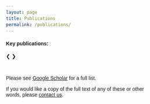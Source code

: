 ```yaml
---
layout: page
title: Publications
permalink: /publications/
---
```


<head>
<meta name="viewport" content="width=device-width, initial-scale=1">
<style>
* {box-sizing: border-box}
body {font-family: Verdana, sans-serif; margin:0}
.mySlides {display: none}
img {vertical-align: middle;}

/* Slideshow container */
.slideshow-container {
  max-width: 1000px;
  position: relative;
  margin: auto;
}

/* Next & previous buttons */
.prev, .next {
  cursor: pointer;
  position: absolute;
  top: 50%;
  width: auto;
  padding: 16px;
  margin-top: -22px;
  color: black;
  font-weight: bold;
  font-size: 18px;
  transition: 0.6s ease;
  border-radius: 0 3px 3px 0;
  user-select: none;
}

/* Position the "next button" to the right */
.next {
  right: 0;
  border-radius: 3px 0 0 3px;
}

/* On hover, add a black background color with a little bit see-through */
.prev:hover, .next:hover {
  background-color: rgba(0,0,0,0.8);
}

/* Caption text */
.text {
  color: black; /*#f2f2f2;*/
  font-size: 18px;
  padding: 8px 12px;
  position: absolute;
  bottom: 8px;
  width: 100%;
  text-align: center;
}

/* Number text (1/3 etc) */
.numbertext {
  color: black; /*#f2f2f2;*/
  font-size: 12px;
  padding: 8px 12px;
  position: absolute;
  top: 0;
}

/* The dots/bullets/indicators */
.dot {
  cursor: pointer;
  height: 15px;
  width: 15px;
  margin: 0 2px;
  background-color: #bbb;
  border-radius: 50%;
  display: inline-block;
  transition: background-color 0.6s ease;
}

.active, .dot:hover {
  background-color: #717171;
}

/* Fading animation */
.fade {
  animation-name: fade;
  animation-duration: 1.5s;
}

@keyframes fade {
  from {opacity: .4} 
  to {opacity: 1}
}

/* On smaller screens, decrease text size */
@media only screen and (max-width: 300px) {
  .prev, .next,.text {font-size: 11px}
}
</style>
</head>


<body>

<h4><b>Key publications:</b></h4>

<div class="slideshow-container">

<div class="mySlides fade">
  <div class="numbertext">1 / 7</div>
  <img src="/assets/images/research/papers-pseudomonas.png" style="width:100%">
  <div class="text"><a href="https://academic.oup.com/mbe/article-abstract/38/9/3697/6272232" style="color:#191919;"><b>FJ Whelan</b>, RJ Hall, JO McInerney. <u>Evidence for selection in a prokaryote pangenome.</u> (2021). Molecular Biology & Evolution, msab139.</a></div>
</div>

<div class="mySlides fade">
  <div class="numbertext">2 / 7</div>
  <img src="/assets/images/research/papers-coinfinder.png" style="width:100%">
  <div class="text"><a href="https://www.ncbi.nlm.nih.gov/pmc/articles/PMC7200068/" style="color:#191919;"><b>FJ Whelan</b>, M Rusilowicz, JO McInerney. <u>Coinfinder: detecting significant associations and dissociations in pangenomes.</u> (2020). Microbial Genomics 6 (3).</a></div>
</div>

<div class="mySlides fade">
  <div class="numbertext">3 / 7</div>
  <img src="/assets/images/research/papers-cemg.png" style="width:100%">
  <div class="text"><a href="https://www.nature.com/articles/s41564-019-0643-y" style="color:#191919;"><b>FJ Whelan</b>, B Waddell, SA Syed, S Shekarriz, HR Rabin, MD Parkins, MG Surette. <u>Culture-enriched metagenomic sequencing enables in-depth profiling of the cystic fibrosis lung microbiota.</u> (2020). Nature Microbiology 5 (2), 379-390.</a></div>
</div>

<div class="mySlides fade">
  <div class="numbertext">4 / 7</div>
  <img src="/assets/images/research/papers-longCF.png" style="width:100%">
  <div class="text"><a href="https://journals.plos.org/plosone/article?id=10.1371/journal.pone.0172811" style="color:#191919;"><b>FJ Whelan</b>, AA Heirali, L Rossi, HR Rabin, MD Parkins, MG Surette. <u>Longitudinal sampling of the lung microbiota in individuals with cystic fibrosis.</u> PloS one 12 (3), e0172811.</a></div>
</div>

<div class="mySlides fade">
  <div class="numbertext">5 / 7</div>
  <img src="/assets/images/research/papers-opinionCF.png" style="width:100%">
  <div class="text"><a href="https://www.atsjournals.org/doi/abs/10.1513/AnnalsATS.201506-353AW" style="color:#191919;"><b>FJ Whelan</b>, MG Surette. <u>Clinical Insights into Pulmonary Exacerbations in Cystic Fibrosis from the Microbiome. What Are We Missing?</u> Annals of the American Thoracic Society 12 (Supplement 2), S207-S211.</a></div>
</div>

<div class="mySlides fade">
  <div class="numbertext">6 / 7</div>
  <img src="/assets/images/research/papers-elderly.png" style="width:100%">
  <div class="text"><a href="https://www.atsjournals.org/doi/abs/10.1513/annalsats.201310-351oc" style="color:#191919;"><b>FJ Whelan</b>, CP Verschoor, JC Stearns, L Rossi, K Luinstra, M Loeb, M Smieja, J Johnstone, MG Surette, DME Bowdish. <u>The Loss of Topography in the Microbial Communities of the Upper Respiratory Tract in the Elderly.</u> Annals of the American Thoracic Society 11 (4), 513-521.</a></div>
</div>

<div class="mySlides fade">
  <div class="numbertext">7 / 7</div>
  <img src="/assets/images/research/papers-cASRs.png" style="width:100%">
  <div class="text"><a href="https://link.springer.com/article/10.1186/1471-2148-12-227" style="color:#191919;"><b>FJ Whelan</b>, CJ Meehan, GB Golding, BJ McConkey, DME Bowdish. <u>The evolution of the class A scavenger receptors</u>. BMC evolutionary biology 12 (1), 1-11.</a></div>
</div>

<a class="prev" onclick="plusSlides(-1)">❮</a>
<a class="next" onclick="plusSlides(1)">❯</a>

</div>
<br>

<div style="text-align:center">
  <span class="dot" onclick="currentSlide(1)"></span> 
  <span class="dot" onclick="currentSlide(2)"></span> 
  <span class="dot" onclick="currentSlide(3)"></span> 
  <span class="dot" onclick="currentSlide(4)"></span>
  <span class="dot" onclick="currentSlide(5)"></span>
  <span class="dot" onclick="currentSlide(6)"></span>
  <span class="dot" onclick="currentSlide(7)"></span>
</div>

<!--<ul>
  <li><b>FJ Whelan</b>, RJ Hall, JO McInerney. <a href="https://academic.oup.com/mbe/advance-article/doi/10.1093/molbev/msab139/6272232"><u>Evidence for selection in a prokaryote pangenome.</u></a> (2021). Molecular Biology & Evolution, msab139.</li>
  <li><b>FJ Whelan</b>*, M Rusilowicz*, JO McInerney. <a href="https://www.ncbi.nlm.nih.gov/pmc/articles/PMC7200068/"><u>Coinfinder: detecting significant associations and dissociations in pangenomes</u></a>. (2020). Microbial Genomics 6 (3).</li>
  <li><b>FJ Whelan</b>, B Waddell, SA Syed, S Shekarriz, HR Rabin, MD Parkins, MG Surette. <a href="https://www.nature.com/articles/s41564-019-0643-y"><u>Culture-enriched metagenomic sequencing enables in-depth profiling of the cystic fibrosis lung microbiota.</u></a> (2020). Nature Microbiology 5 (2), 379-390.</li>
  <li><b>FJ Whelan</b>, AA Heirali, L Rossi, HR Rabin, MD Parkins, MG Surette. <a href="https://journals.plos.org/plosone/article?id=10.1371/journal.pone.0172811"><u>Longitudinal sampling of the lung microbiota in individuals with cystic fibrosis.</u></a> PloS one 12 (3), e0172811</li>
  <li><b>FJ Whelan</b>, MG Surette. <a href="https://www.atsjournals.org/doi/full/10.1513/AnnalsATS.201506-353AW"><u>Clinical Insights into Pulmonary Exacerbations in Cystic Fibrosis from the Microbiome. What Are We Missing?</u></a> Annals of the American Thoracic Society 12 (Supplement 2), S207-S211.</li>
  <li><b>FJ Whelan</b>, CP Verschoor, JC Stearns, L Rossi, K Luinstra, M Loeb, M Smieja, J Johnstone, MG Surette, DME Bowdish. <a href="https://www.atsjournals.org/doi/full/10.1513/AnnalsATS.201310-351OC"><u>The Loss of Topography in the Microbial Communities of the Upper Respiratory Tract in the Elderly.</u></a> Annals of the American Thoracic Society 11 (4), 513-521.</li>
  <li><b>FJ Whelan</b>, CJ Meehan, GB Golding, BJ McConkey, DME Bowdish. <a href="https://bmcecolevol.biomedcentral.com/articles/10.1186/1471-2148-12-227"><u>The evolution of the class A scavenger receptors.</u></a> BMC evolutionary biology 12 (1), 1-11.</li>
</ul>-->
<p>Please see <a href="https://scholar.google.ca/citations?user=QbIwqeUAAAAJ&hl=en&oi=ao"><u>Google Scholar</u></a> for a full list.</p>
<p>If you would like a copy of the full text of any of these or other words, please <a href="/contact">contact us</a>.</p>

<script>
let slideIndex = 1;
showSlides(slideIndex);

function plusSlides(n) {
  showSlides(slideIndex += n);
}

function currentSlide(n) {
  showSlides(slideIndex = n);
}

function showSlides(n) {
  let i;
  let slides = document.getElementsByClassName("mySlides");
  let dots = document.getElementsByClassName("dot");
  if (n > slides.length) {slideIndex = 1}    
  if (n < 1) {slideIndex = slides.length}
  for (i = 0; i < slides.length; i++) {
    slides[i].style.display = "none";  
  }
  for (i = 0; i < dots.length; i++) {
    dots[i].className = dots[i].className.replace(" active", "");
  }
  slides[slideIndex-1].style.display = "block";  
  dots[slideIndex-1].className += " active";
}
</script>
